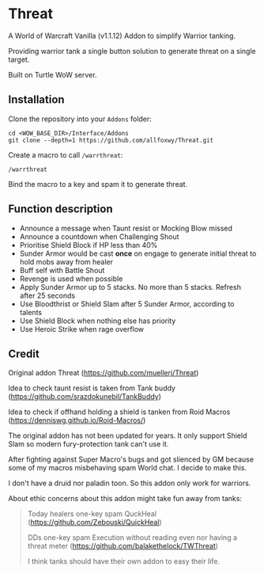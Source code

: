 # Threat

A World of Warcraft Vanilla (v1.1.12) Addon to simplify Warrior tanking.

Providing warrior tank a single button solution to generate threat on a single target.

Built on Turtle WoW server.


## Installation

Clone the repository into your `Addons` folder:

    cd <WOW_BASE_DIR>/Interface/Addons
    git clone --depth=1 https://github.com/allfoxwy/Threat.git

Create a macro to call `/warrthreat`:

    /warrthreat

Bind the macro to a key and spam it to generate threat.


## Function description
- Announce a message when Taunt resist or Mocking Blow missed
- Announce a countdown when Challenging Shout
- Prioritise Shield Block if HP less than 40%
- Sunder Armor would be cast **once** on engage to generate initial threat to hold mobs away from healer
- Buff self with Battle Shout
- Revenge is used when possible
- Apply Sunder Armor up to 5 stacks. No more than 5 stacks. Refresh after 25 seconds
- Use Bloodthrist or Shield Slam after 5 Sunder Armor, according to talents
- Use Shield Block when nothing else has priority
- Use Heroic Strike when rage overflow


## Credit

Original addon Threat (https://github.com/muellerj/Threat)

Idea to check taunt resist is taken from Tank buddy (https://github.com/srazdokunebil/TankBuddy)

Idea to check if offhand holding a shield is tanken from Roid Macros (https://denniswg.github.io/Roid-Macros/)

The original addon has not been updated for years. It only support Shield Slam so modern fury-protection tank can't use it.

After fighting against Super Macro's bugs and got slienced by GM because some of my macros misbehaving spam World chat. I decide to make this.

I don't have a druid nor paladin toon. So this addon only work for warriors.

About ethic concerns about this addon might take fun away from tanks:
> Today healers one-key spam QuckHeal (https://github.com/Zebouski/QuickHeal)
>
> DDs one-key spam Execution without reading even nor having a threat meter (https://github.com/balakethelock/TWThreat)
>
> I think tanks should have their own addon to easy their life.


